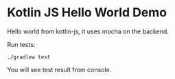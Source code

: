 Kotlin JS Hello World Demo
=======================

Hello world from kotlin-js, it uses mocha on the backend.


Run tests:

```
./gradlew test
```

You will see test result from console.


